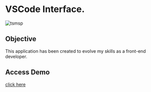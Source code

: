 # VSCode Interface.

<p><img align="center" align='left' src='https://github.com/tsmDevProjects/portfa/blob/master/portifa.png' alt="tsmsp" /></p>

## Objective
This application has been created to evolve my skills as a front-end developer.

## Access Demo
<p align="left"> <a href="https://thiagomessias.com.be" target="_blank">click here</a></p>
